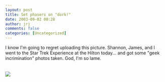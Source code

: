 ```yaml
---
layout: post
title: Set phasers on "dork!"
date: 2003-09-02 00:28
author: jrj
comments: false
categories: [Uncategorized]
---
```

I know I'm going to regret uploading this picture. Shannon, James, and I went to the Star Trek Experience at the Hilton today... and got some "geek incrimination" photos taken. God, I'm so lame.<br /><br /><br /><img src="http://www.jrj.org/CaptainSmall.jpg" />
